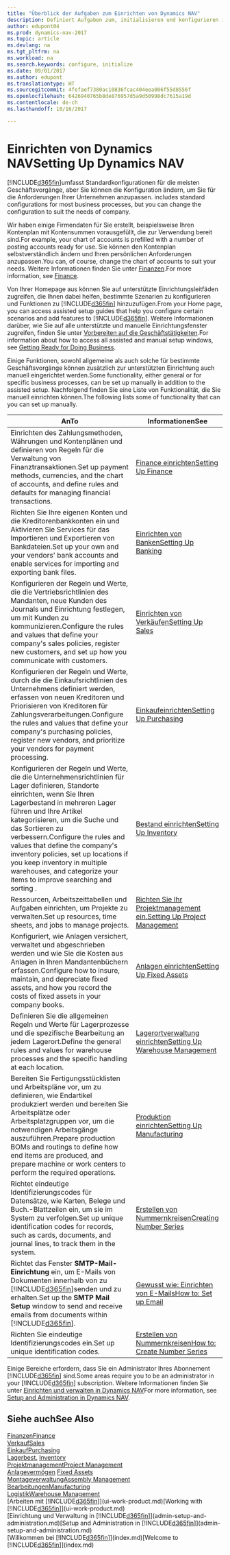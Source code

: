 ```yaml
---
title: "Überblick der Aufgaben zum Einrichten von Dynamics NAV"
description: Definiert Aufgaben zum, initialisieren und konfigurieren in Dynamics NAV, um Ihren Anforderungen zu entsprechen.
author: edupont04
ms.prod: dynamics-nav-2017
ms.topic: article
ms.devlang: na
ms.tgt_pltfrm: na
ms.workload: na
ms.search.keywords: configure, initialize
ms.date: 09/01/2017
ms.author: edupont
ms.translationtype: HT
ms.sourcegitcommit: 4fefaef7380ac10836fcac404eea006f55d8556f
ms.openlocfilehash: 6426940765b8de876957d5a9d50998dc7615a19d
ms.contentlocale: de-ch
ms.lasthandoff: 10/16/2017

---
```

# <a name="setting-up-dynamics-nav"></a><span data-ttu-id="c2c03-103">Einrichten von Dynamics NAV</span><span class="sxs-lookup"><span data-stu-id="c2c03-103">Setting Up Dynamics NAV</span></span>
[!INCLUDE[d365fin](includes/d365fin_md.md)]<span data-ttu-id="c2c03-104">umfasst Standardkonfigurationen für die meisten Geschäftsvorgänge, aber Sie können die Konfiguration ändern, um Sie für die Anforderungen Ihrer Unternehmen anzupassen.</span><span class="sxs-lookup"><span data-stu-id="c2c03-104"> includes standard configurations for most business processes, but you can change the configuration to suit the needs of company.</span></span>

<span data-ttu-id="c2c03-105">Wir haben einige Firmendaten für Sie erstellt, beispielsweise Ihren Kontenplan mit Kontensummen vorausgefüllt, die zur Verwendung bereit sind.</span><span class="sxs-lookup"><span data-stu-id="c2c03-105">For example, your chart of accounts is prefilled with a number of posting accounts ready for use.</span></span> <span data-ttu-id="c2c03-106">Sie können den Kontenplan selbstverständlich ändern und Ihren persönlichen Anforderungen anzupassen.</span><span class="sxs-lookup"><span data-stu-id="c2c03-106">You can, of course, change the chart of accounts to suit your needs.</span></span> <span data-ttu-id="c2c03-107">Weitere Informationen finden Sie unter [Finanzen](finance.md).</span><span class="sxs-lookup"><span data-stu-id="c2c03-107">For more information, see [Finance](finance.md).</span></span>

<span data-ttu-id="c2c03-108">Von Ihrer Homepage aus können Sie auf unterstützte Einrichtungsleitfäden zugreifen, die Ihnen dabei helfen, bestimmte Szenarien zu konfigurieren und Funktionen zu [!INCLUDE[d365fin](includes/d365fin_md.md)] hinzuzufügen.</span><span class="sxs-lookup"><span data-stu-id="c2c03-108">From your Home page, you can access assisted setup guides that help you configure certain scenarios and add features to [!INCLUDE[d365fin](includes/d365fin_md.md)].</span></span> <span data-ttu-id="c2c03-109">Weitere Informationen darüber, wie Sie auf alle unterstützte und manuelle Einrichtungsfenster zugreifen, finden Sie unter [Vorbereiten auf die Geschäftstätigkeiten](ui-get-ready-business.md).</span><span class="sxs-lookup"><span data-stu-id="c2c03-109">For information about how to access all assisted and manual setup windows, see [Getting Ready for Doing Business](ui-get-ready-business.md).</span></span>

<span data-ttu-id="c2c03-110">Einige Funktionen, sowohl allgemeine als auch solche für bestimmte Geschäftsvorgänge können zusätzlich zur unterstützten Einrichtung auch manuell eingerichtet werden.</span><span class="sxs-lookup"><span data-stu-id="c2c03-110">Some functionality, either general or for specific business processes, can be set up manually in addition to the assisted setup.</span></span> <span data-ttu-id="c2c03-111">Nachfolgend finden Sie eine Liste von  Funktionalität, die Sie manuell einrichten können.</span><span class="sxs-lookup"><span data-stu-id="c2c03-111">The following lists some of functionality that can you can set up manually.</span></span>

| <span data-ttu-id="c2c03-112">An</span><span class="sxs-lookup"><span data-stu-id="c2c03-112">To</span></span> | <span data-ttu-id="c2c03-113">Informationen</span><span class="sxs-lookup"><span data-stu-id="c2c03-113">See</span></span> |
| --- | --- |
| <span data-ttu-id="c2c03-114">Einrichten des Zahlungsmethoden, Währungen und Kontenplänen und definieren von Regeln für die Verwaltung von Finanztransaktionen.</span><span class="sxs-lookup"><span data-stu-id="c2c03-114">Set up payment methods, currencies, and the chart of accounts, and define rules and defaults for managing financial transactions.</span></span> |[<span data-ttu-id="c2c03-115">Finance einrichten</span><span class="sxs-lookup"><span data-stu-id="c2c03-115">Setting Up Finance</span></span>](finance-setup-finance.md) |
| <span data-ttu-id="c2c03-116">Richten Sie Ihre eigenen Konten und die Kreditorenbankkonten ein und Aktivieren Sie Services für das Importieren und Exportieren von Bankdateien.</span><span class="sxs-lookup"><span data-stu-id="c2c03-116">Set up your own and your vendors' bank accounts and enable services for importing and exporting bank files.</span></span> |[<span data-ttu-id="c2c03-117">Einrichten von Banken</span><span class="sxs-lookup"><span data-stu-id="c2c03-117">Setting Up Banking</span></span>](bank-setup-banking.md) |
| <span data-ttu-id="c2c03-118">Konfigurieren der Regeln und Werte, die die Vertriebsrichtlinien des Mandanten, neue Kunden des Journals und Einrichtung festlegen, um mit Kunden zu kommunizieren.</span><span class="sxs-lookup"><span data-stu-id="c2c03-118">Configure the rules and values that define your company's sales policies, register new customers, and set up how you communicate with customers.</span></span> |[<span data-ttu-id="c2c03-119">Einrichten von Verkäufen</span><span class="sxs-lookup"><span data-stu-id="c2c03-119">Setting Up Sales</span></span>](sales-setup-sales.md) |
| <span data-ttu-id="c2c03-120">Konfigurieren der Regeln und Werte, durch die die Einkaufsrichtlinien des Unternehmens definiert werden, erfassen von neuen Kreditoren und Priorisieren von Kreditoren für Zahlungsverarbeitungen.</span><span class="sxs-lookup"><span data-stu-id="c2c03-120">Configure the rules and values that define your company's purchasing policies, register new vendors, and prioritize your vendors for payment processing.</span></span> |[<span data-ttu-id="c2c03-121">Einkaufeinrichten</span><span class="sxs-lookup"><span data-stu-id="c2c03-121">Setting Up Purchasing</span></span>](purchasing-setup-purchasing.md) |
| <span data-ttu-id="c2c03-122">Konfigurieren der Regeln und Werte, die die Unternehmensrichtlinien für Lager definieren, Standorte einrichten, wenn Sie Ihren Lagerbestand in mehreren Lager führen und Ihre Artikel kategorisieren, um die Suche und das Sortieren zu verbessern.</span><span class="sxs-lookup"><span data-stu-id="c2c03-122">Configure the rules and values that define the company's inventory policies, set up locations if you keep inventory in multiple warehouses, and categorize your items to improve searching and sorting .</span></span> |[<span data-ttu-id="c2c03-123">Bestand einrichten</span><span class="sxs-lookup"><span data-stu-id="c2c03-123">Setting Up Inventory</span></span>](inventory-setup-inventory.md) |
| <span data-ttu-id="c2c03-124">Ressourcen, Arbeitszeittabellen und Aufgaben einrichten, um Projekte zu verwalten.</span><span class="sxs-lookup"><span data-stu-id="c2c03-124">Set up resources, time sheets, and jobs to manage projects.</span></span> |[<span data-ttu-id="c2c03-125">Richten Sie Ihr Projektmanagement ein.</span><span class="sxs-lookup"><span data-stu-id="c2c03-125">Setting Up Project Management</span></span>](projects-setup-projects.md) |
| <span data-ttu-id="c2c03-126">Konfiguriert, wie Anlagen versichert, verwaltet und abgeschrieben werden und wie Sie die Kosten aus Anlagen in Ihren Mandantenbüchern erfassen.</span><span class="sxs-lookup"><span data-stu-id="c2c03-126">Configure how to insure, maintain, and depreciate fixed assets, and how you record the costs of fixed assets in your company books.</span></span> |[<span data-ttu-id="c2c03-127">Anlagen einrichten</span><span class="sxs-lookup"><span data-stu-id="c2c03-127">Setting Up Fixed Assets</span></span>](fa-setup.md) |
|<span data-ttu-id="c2c03-128">Definieren Sie die allgemeinen Regeln und Werte für Lagerprozesse und die spezifische Bearbeitung an jedem Lagerort.</span><span class="sxs-lookup"><span data-stu-id="c2c03-128">Define the general rules and values for warehouse processes and the specific handling at each location.</span></span>|[<span data-ttu-id="c2c03-129">Lagerortverwaltung einrichten</span><span class="sxs-lookup"><span data-stu-id="c2c03-129">Setting Up Warehouse Management</span></span>](warehouse-setup-warehouse.md)|
|<span data-ttu-id="c2c03-130">Bereiten Sie Fertigungsstücklisten und Arbeitspläne vor, um zu definieren, wie Endartikel produkziert werden und bereiten Sie Arbeitsplätze oder Arbeitsplatzgruppen vor, um die notwendigen Arbeitsgänge auszuführen.</span><span class="sxs-lookup"><span data-stu-id="c2c03-130">Prepare production BOMs and routings to define how end items are produced, and prepare machine or work centers to perform the required operations.</span></span>|[<span data-ttu-id="c2c03-131">Produktion einrichten</span><span class="sxs-lookup"><span data-stu-id="c2c03-131">Setting Up Manufacturing</span></span>](production-configure-production-processes.md)|
| <span data-ttu-id="c2c03-132">Richtet eindeutige Identifizierungscodes für Datensätze, wie Karten, Belege und Buch.-Blattzeilen ein, um sie im System zu verfolgen.</span><span class="sxs-lookup"><span data-stu-id="c2c03-132">Set up unique identification codes for records, such as cards, documents, and journal lines, to track them in the system.</span></span> |[<span data-ttu-id="c2c03-133">Erstellen von Nummernkreisen</span><span class="sxs-lookup"><span data-stu-id="c2c03-133">Creating Number Series</span></span>](ui-create-number-series.md) |
| <span data-ttu-id="c2c03-134">Richtet das Fenster **SMTP-Mail-Einrichtung** ein, um E-Mails von Dokumenten innerhalb von zu [!INCLUDE[d365fin](includes/d365fin_md.md)]senden und zu erhalten.</span><span class="sxs-lookup"><span data-stu-id="c2c03-134">Set up the **SMTP Mail Setup** window to send and receive emails from documents within [!INCLUDE[d365fin](includes/d365fin_md.md)].</span></span> |[<span data-ttu-id="c2c03-135">Gewusst wie: Einrichten von E-Mails</span><span class="sxs-lookup"><span data-stu-id="c2c03-135">How to: Set up Email</span></span>](madeira-how-setup-email.md) |
| <span data-ttu-id="c2c03-136">Richten Sie eindeutige Identifizierungscodes ein.</span><span class="sxs-lookup"><span data-stu-id="c2c03-136">Set up unique identification codes.</span></span> |[<span data-ttu-id="c2c03-137">Erstellen von Nummernkreisen</span><span class="sxs-lookup"><span data-stu-id="c2c03-137">How to: Create Number Series</span></span>](ui-create-number-series.md) |

<span data-ttu-id="c2c03-138">Einige Bereiche erfordern, dass Sie ein Administrator Ihres Abonnement [!INCLUDE[d365fin](includes/d365fin_md.md)] sind.</span><span class="sxs-lookup"><span data-stu-id="c2c03-138">Some areas require you to be an administrator in your [!INCLUDE[d365fin](includes/d365fin_md.md)] subscription.</span></span> <span data-ttu-id="c2c03-139">Weitere Informationen finden Sie unter [Einrichten und verwalten in Dynamics NAV](admin-setup-and-administration.md)</span><span class="sxs-lookup"><span data-stu-id="c2c03-139">For more information, see [Setup and Administration in Dynamics NAV](admin-setup-and-administration.md).</span></span>  

## <a name="see-also"></a><span data-ttu-id="c2c03-140">Siehe auch</span><span class="sxs-lookup"><span data-stu-id="c2c03-140">See Also</span></span>
[<span data-ttu-id="c2c03-141">Finanzen</span><span class="sxs-lookup"><span data-stu-id="c2c03-141">Finance</span></span>](finance.md)  
[<span data-ttu-id="c2c03-142">Verkauf</span><span class="sxs-lookup"><span data-stu-id="c2c03-142">Sales</span></span>](sales-manage-sales.md)  
[<span data-ttu-id="c2c03-143">Einkauf</span><span class="sxs-lookup"><span data-stu-id="c2c03-143">Purchasing</span></span>](purchasing-manage-purchasing.md)  
<span data-ttu-id="c2c03-144">[Lagerbest.](inventory-manage-inventory.md)  </span><span class="sxs-lookup"><span data-stu-id="c2c03-144">[Inventory](inventory-manage-inventory.md)  </span></span>  
[<span data-ttu-id="c2c03-145">Projektmanagement</span><span class="sxs-lookup"><span data-stu-id="c2c03-145">Project Management</span></span>](projects-manage-projects.md)  
<span data-ttu-id="c2c03-146">[Anlagevermögen](fa-manage.md)  </span><span class="sxs-lookup"><span data-stu-id="c2c03-146">[Fixed Assets](fa-manage.md)  </span></span>  
[<span data-ttu-id="c2c03-147">Montageverwaltung</span><span class="sxs-lookup"><span data-stu-id="c2c03-147">Assembly Management</span></span>](assembly-assemble-items.md)  
[<span data-ttu-id="c2c03-148">Bearbeitungen</span><span class="sxs-lookup"><span data-stu-id="c2c03-148">Manufacturing</span></span>](production-manage-manufacturing.md)  
[<span data-ttu-id="c2c03-149">Logistik</span><span class="sxs-lookup"><span data-stu-id="c2c03-149">Warehouse Management</span></span>](warehouse-manage-warehouse.md)  
<span data-ttu-id="c2c03-150">[Arbeiten mit [!INCLUDE[d365fin](includes/d365fin_md.md)]](ui-work-product.md)</span><span class="sxs-lookup"><span data-stu-id="c2c03-150">[Working with [!INCLUDE[d365fin](includes/d365fin_md.md)]](ui-work-product.md)</span></span>  
<span data-ttu-id="c2c03-151">[Einrichtung und Verwaltung in [!INCLUDE[d365fin](includes/d365fin_md.md)]](admin-setup-and-administration.md)</span><span class="sxs-lookup"><span data-stu-id="c2c03-151">[Setup and Administration in [!INCLUDE[d365fin](includes/d365fin_md.md)]](admin-setup-and-administration.md)</span></span>  
<span data-ttu-id="c2c03-152">[Willkommen bei [!INCLUDE[d365fin](includes/d365fin_md.md)]](index.md)</span><span class="sxs-lookup"><span data-stu-id="c2c03-152">[Welcome to [!INCLUDE[d365fin](includes/d365fin_md.md)]](index.md)</span></span>  

##

